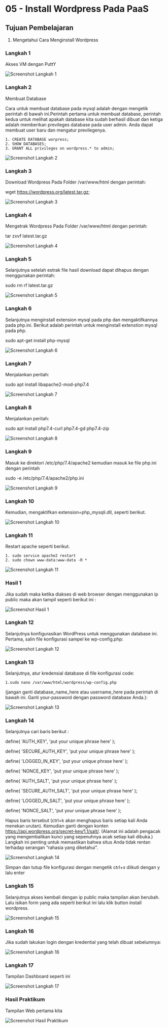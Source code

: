 # 05 - Install Wordpress Pada PaaS

## Tujuan Pembelajaran

1. Mengetahui Cara Menginstall Wordpress

### Langkah 1

Akses VM dengan PuttY
 

 ![Screenshot Langkah 1](img/01.JPG)

### Langkah 2
 Membuat Database
 
Cara untuk membuat database pada mysql adalah dengan mengetik perintah di bawah ini.Perintah 
pertama untuk membuat database, perintah kedua untuk melihat apakah database kita sudah berhasil 
dibuat dan ketiga adalah memberikan previleges database pada user admin. Anda dapat membuat 
user baru dan mengatur previlegenya.

    1. CREATE DATABASE worpress;
    2. SHOW DATABASES;
    3. GRANT ALL privileges on wordpress.* to admin;

 ![Screenshot Langkah 2](img/02.JPG)

### Langkah 3
Download Wordpress Pada Folder /var/www/html dengan perintah:

wget https://wordpress.org/latest.tar.gz;

 ![Screenshot Langkah 3](img/03.JPG)

### Langkah 4
Mengetrak Wordpress Pada Folder /var/www/html dengan perintah:

tar zxvf latest.tar.gz

 ![Screenshot Langkah 4](img/04.JPG) 

### Langkah 5
Selanjutnya setelah estrak file hasil download dapat dihapus dengan menggunakan perintah:

sudo rm rf latest.tar.gz

 ![Screenshot Langkah 5](img/04.JPG)

### Langkah 6
Selanjutnya menginstall extension mysql pada php dan mengaktifkannya pada php.ini.
Berikut adalah perintah untuk menginstall extenstion mysql pada php.

sudo apt-get install php-mysql



 ![Screenshot Langkah 6](img/06.JPG) 

 ### Langkah 7
Menjalankan peritah:

sudo apt install libapache2-mod-php7.4

 ![Screenshot Langkah 7](img/07.JPG) 

### Langkah 8
Menjalankan peritah:

 sudo apt install php7.4-curl php7.4-gd php7.4-zip

 ![Screenshot Langkah 8](img/07.JPG) 

### Langkah 9
Masuk ke direktori /etc/php/7.4/apache2 kemudian masuk ke file php.ini dengan 
perintah 

sudo -e /etc/php/7.4/apache2/php.ini

 ![Screenshot Langkah 9](img/09.JPG)      

### Langkah 10
Kemudian, mengaktifkan extension=php_mysqli.dll, seperti berikut.

 ![Screenshot Langkah 10](img/10.JPG)

 ### Langkah 11
Restart apache seperti berikut.

    1. sudo service apache2 restart
    2. sudo chown www-data:www-data -R *

 ![Screenshot Langkah 11](img/11.JPG)   

### Hasil 1
Jika sudah maka ketika diakses di web browser dengan menggunakan ip public
maka akan tampil seperti berikut ini :


 ![Screenshot Hasil 1](img/12.JPG)     

### Langkah 12
Selanjutnya konfigurasikan WordPress untuk menggunakan database ini.
Pertama, salin file konfigurasi sampel ke wp-config.php:

 ![Screenshot Langkah 12](img/18.JPG) 

 ### Langkah 13
Selanjutnya, atur kredensial database di file konfigurasi code:

    1.sudo nano /var/www/html/wordpress/wp-config.php   

 (jangan ganti
database_name_here atau username_here pada perintah di bawah ini. Ganti
your-password dengan password database Anda.):

 ![Screenshot Langkah 13](img/Conf_database01.JPG)        

### Langkah 14
Selanjutnya cari baris berikut :

define( 'AUTH_KEY', 'put your unique phrase here' );

define( 'SECURE_AUTH_KEY', 'put your unique phrase here' );

define( 'LOGGED_IN_KEY', 'put your unique phrase here' );

define( 'NONCE_KEY', 'put your unique phrase here' );

define( 'AUTH_SALT', 'put your unique phrase here' );

define( 'SECURE_AUTH_SALT', 'put your unique phrase here' );

define( 'LOGGED_IN_SALT', 'put your unique phrase here' );

define( 'NONCE_SALT', 'put your unique phrase here' );

Hapus baris tersebut (ctrl+k akan menghapus baris setiap kali Anda menekan
urutan). Kemudian ganti dengan konten
https://api.wordpress.org/secret-key/1.1/salt/. (Alamat ini adalah pengacak yang
mengembalikan kunci yang sepenuhnya acak setiap kali dibuka.) Langkah ini
penting untuk memastikan bahwa situs Anda tidak rentan terhadap serangan
“rahasia yang diketahui”.

 ![Screenshot Langkah 14](img/Conf_database02.JPG) 

 Simpan dan tutup file konfigurasi dengan mengetik ctrl+x diikuti dengan y lalu
enter

### Langkah 15
Selanjutnya akses kembali dengan ip public maka tampilan akan berubah. Lalu
isikan form yang ada seperti berikut ini lalu klik button install wordpress.

![Screenshot Langkah 15](img/15.JPG) 

### Langkah 16
Jika sudah lakukan login dengan kredential yang telah dibuat sebelumnya:

![Screenshot Langkah 16](img/16.JPG) 

### Langkah 17
Tampilan Dashboard seperti ini

![Screenshot Langkah 17](img/17.JPG)

### Hasil Praktikum
Tampilan Web pertama kita

![Screenshot Hasil Praktikum](img/final.JPG)

